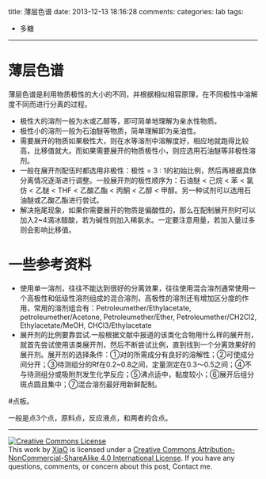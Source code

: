 title: 薄层色谱
date: 2013-12-13 18:16:28
comments:
categories: lab
tags: 
  - 多糖
---
# 薄层色谱

薄层色谱是利用物质极性的大小的不同，并根据相似相容原理，在不同极性中溶解度不同而进行分离的过程。

* 极性大的溶剂一般为水或乙醇等，即可简单地理解为亲水性物质。
* 极性小的溶剂一般为石油醚等物质，简单理解即为亲油性。
* 需要展开的物质如果极性大，则在水等溶剂中溶解度好，相应地就跑得比较高，比移值就大。而如果需要展开的物质极性小，则应选用石油醚等非极性溶剂。
* 一般在展开剂配伍时都选用非极性：极性 = 3 : 1的初始比例，然后再根据具体分离情况逐渐进行调整。一般展开剂的极性顺序为：石油醚 < 己烷 < 苯 < 氯仿 < 乙醚 < THF < 乙酸乙酯 < 丙酮 < 乙醇 < 甲醇。另一种试剂可以选用石油醚或乙酸乙酯进行尝试。
* 解决拖尾现象，如果你需要展开的物质是偏酸性的，那么在配制展开剂时可以加入2~4滴冰醋酸，若为碱性则加入稀氨水。一定要注意用量，若加入量过多则会影响比移值。

<!--more-->
# 一些参考资料

* 使用单一溶剂，往往不能达到很好的分离效果，往往使用混合溶剂通常使用一个高极性和低级性溶剂组成的混合溶剂，高极性的溶剂还有增加区分度的作用，常用的溶剂组合有：Petroleumether/Ethylacetate, petroleumether/Acetone, Petroleumether/Ether, Petroleumether/CH2Cl2, Ethylacetate/MeOH, CHCl3/Ethylacetate 
* 展开剂的比例要靠尝试.一般根据文献中报道的该类化合物用什么样的展开剂，就首先尝试使用该类展开剂，然后不断尝试比例，直到找到一个分离效果好的展开剂。展开剂的选择条件：①对的所需成分有良好的溶解性；②可使成分间分开；③待测组分的Rf在0.2~0.8之间，定量测定在0.3～0.5之间；④不与待测组分或吸附剂发生化学反应；⑤沸点适中，黏度较小；⑥展开后组分斑点圆且集中；⑦混合溶剂最好用新鲜配制。

#点板。

一般是点3个点，原料点，反应液点，和两者的合点。

---
<a rel="license" href="http://creativecommons.org/licenses/by-nc-sa/4.0/"><img alt="Creative Commons License" style="border-width:0; border-radius: 0px !important; display: block; margin-left: auto; margin-right: auto" src="/img/by-nc-sa.svg" /></a>This work by <a xmlns:cc="http://creativecommons.org/ns#" href="mailto:navyshaw@yaoo.com" property="cc:attributionName" rel="cc:attributionURL">XiaO</a> is licensed under a <a rel="license" href="http://creativecommons.org/licenses/by-nc-sa/4.0/">Creative Commons Attribution-NonCommercial-ShareAlike 4.0 International License</a>. If you have any questions, comments, or concern about this post, Contact me.